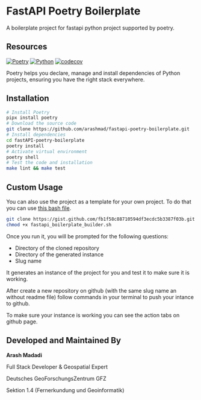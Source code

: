 # FastAPI Poetry Boilerplate

A boilerplate project for fastapi python project supported by poetry.

## Resources

[![Poetry](https://img.shields.io/endpoint?url=https://python-poetry.org/badge/v0.json)](https://python-poetry.org/)
[![Python](https://img.shields.io/badge/Python-3.12-blue)](https://www.python.org/)
[![codecov](https://codecov.io/gh/arashmad/fastapi-poetry-boilerplate/graph/badge.svg?token=Qe6LGpP4oh)](https://codecov.io/gh/arashmad/fastapi-poetry-boilerplate)

Poetry helps you declare, manage and install dependencies of Python projects,
ensuring you have the right stack everywhere.

## Installation

```bash
# Install Poetry
pipx install poetry
# Download the source code
git clone https://github.com/arashmad/fastapi-poetry-boilerplate.git
# Install dependencies
cd fastAPI-poetry-boilerplate
poetry install
# Activate virtual environment
poetry shell
# Test the code and installation
make lint && make test
```

## Custom Usage

You can also use the project as a template for your own project. To do that you can use [this bash file](https://gist.github.com/arashmad/fb1f58c88710594df3ecdc5b3387f03b).

```bash
git clone https://gist.github.com/fb1f58c88710594df3ecdc5b3387f03b.git
chmod +x fastapi_boilerplate_builder.sh
```

Once you run it, you will be prompted for the following questions:

- Directory of the cloned repository
- Directory of the generated instance
- Slug name

It generates an instance of the project for you and test it to make sure it is working.

After create a new repository on github (with the same slug name an without readme file) follow commands in your terminal to push your intance to github.

To make sure your instance is working you can see the action tabs on github page.

## Developed and Maintained By

**Arash Madadi**

Full Stack Developer & Geospatial Expert

Deutsches GeoForschungsZentrum GFZ

Sektion 1.4 (Fernerkundung und Geoinformatik)
